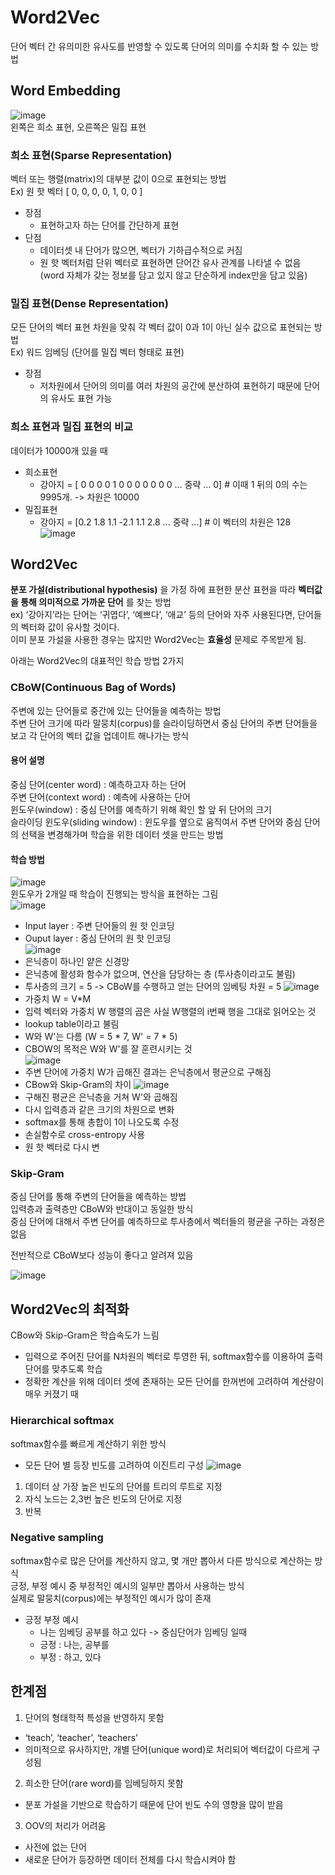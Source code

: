 # Word2Vec
단어 벡터 간 유의미한 유사도를 반영할 수 있도록 단어의 의미를 수치화 할 수 있는 방법  

## Word Embedding
![image](https://github.com/mjkim0819/NI2L_STUDY/assets/108729047/237035bf-6018-4bf5-8c83-b5d982ea1034)  
왼쪽은 희소 표현, 오른쪽은 밀집 표현  
  
### 희소 표현(Sparse Representation)
벡터 또는 행렬(matrix)의 대부분 값이 0으로 표현되는 방법  
Ex) 원 핫 벡터 [ 0, 0, 0, 0, 1, 0, 0 ]  
    
- 장점
  - 표현하고자 하는 단어를 간단하게 표현
- 단점
  - 데이터셋 내 단어가 많으면, 벡터가 기하급수적으로 커짐
  - 원 핫 벡터처럼 단위 벡터로 표현하면 단어간 유사 관계를 나타낼 수 없음 (word 자체가 갖는 정보를 담고 있지 않고 단순하게 index만을 담고 있음)  
  
  
  
### 밀집 표현(Dense Representation)
모든 단어의 벡터 표현 차원을 맞춰 각 벡터 값이 0과 1이 아닌 실수 값으로 표현되는 방법  
Ex) 워드 임베딩 (단어를 밀집 벡터 형태로 표현)  
    
- 장점
  - 저차원에서 단어의 의미를 여러 차원의 공간에 분산하여 표현하기 때문에 단어의 유사도 표현 가능 
  
### 희소 표현과 밀집 표현의 비교
데이터가 10000개 있을 때  
- 희소표현
  - 강아지 = [ 0 0 0 0 1 0 0 0 0 0 0 0 ... 중략 ... 0] # 이때 1 뒤의 0의 수는 9995개.  -> 차원은 10000
- 밀집표현
  - 강아지 = [0.2 1.8 1.1 -2.1 1.1 2.8 ... 중략 ...] # 이 벡터의 차원은 128  
![image](https://github.com/mjkim0819/NI2L_STUDY/assets/108729047/037005fb-aeae-4d4a-9146-e4123a2cfbb9)    
  
  
## Word2Vec
**분포 가설(distributional hypothesis)** 을 가정 하에 표현한 분산 표현을 따라 **벡터값을 통해 의미적으로 가까운 단어** 를 찾는 방법  
ex)  ‘강아지’라는 단어는 ‘귀엽다’, ‘예쁘다’, ‘애교’ 등의 단어와 자주 사용된다면, 단어들의 벡터화 값이 유사할 것이다.  
이미 분포 가설을 사용한 경우는 많지만 Word2Vec는 **효율성** 문제로 주목받게 됨.  
  
아래는 Word2Vec의 대표적인 학습 방법 2가지  
### CBoW(Continuous Bag of Words)
주변에 있는 단어들로 중간에 있는 단어들을 예측하는 방법  
주변 단어 크기에 따라 말뭉치(corpus)를 슬라이딩하면서 중심 단어의 주변 단어들을 보고 각 단어의 벡터 값을 업데이트 해나가는 방식  
  
#### 용어 설명
중심 단어(center word) : 예측하고자 하는 단어  
주변 단어(context word) : 예측에 사용하는 단어  
윈도우(window) : 중심 단어를 예측하기 위해 확인 할 앞 뒤 단어의 크기  
슬라이딩 윈도우(sliding window) : 윈도우를 옆으로 움직여서 주변 단어와 중심 단어의 선택을 변경해가며 학습을 위한 데이터 셋을 만드는 방법  
  
#### 학습 방법
![image](https://github.com/mjkim0819/NI2L_STUDY/assets/108729047/8c6bf32d-fcaf-4291-878e-c256e90117a5)  
윈도우가 2개일 때 학습이 진행되는 방식을 표현하는 그림  
![image](https://github.com/mjkim0819/NI2L_STUDY/assets/108729047/775d83fe-a6de-48e6-be05-1960f72d3e10)   
- Input layer : 주변 단어들의 원 핫 인코딩  
- Ouput layer : 중심 단어의 원 핫 인코딩   
![image](https://github.com/mjkim0819/NI2L_STUDY/assets/108729047/8f4aa242-8de1-4cbd-9cd5-3f8bd07792c5)  
- 은닉층이 하나인 얕은 신경망  
- 은닉층에 활성화 함수가 없으며, 연산을 담당하는 층 (투사층이라고도 불림)  
- 투사층의 크기 = 5 -> CBoW를 수행하고 얻는 단어의 임베팅 차원 = 5
![image](https://github.com/mjkim0819/NI2L_STUDY/assets/108729047/cd10f627-272b-437a-bbf0-6134931005ba)   
- 가중치 W = V*M
- 입력 벡터와 가중치 W 행렬의 곱은 사실 W행렬의 i번째 행을 그대로 읽어오는 것
- lookup table이라고 불림
- W와 W'는 다름 (W = 5 * 7, W' = 7 * 5)
- CBOW의 목적은 W와 W'를 잘 훈련시키는 것  
![image](https://github.com/mjkim0819/NI2L_STUDY/assets/108729047/02bc9f8e-4ed8-435c-b6e0-e9a10d2a9dd7)  
- 주변 단어에 가중치 W가 곱해진 결과는 은닉층에서 평균으로 구해짐
- CBow와 Skip-Gram의 차이
![image](https://github.com/mjkim0819/NI2L_STUDY/assets/108729047/9db69833-91bc-49c9-9ca9-fe803a06aaaf)  
- 구해진 평균은 은닉층을 거쳐 W'와 곱해짐  
- 다시 입력층과 같은 크기의 차원으로 변화  
- softmax를 통해 총합이 1이 나오도록 수정
- 손실함수로 cross-entropy 사용
- 원 핫 벡터로 다시 변
  
  
  
### Skip-Gram
중심 단어를 통해 주변의 단어들을 예측하는 방법  
입력층과 출력층만 CBoW와 반대이고 동일한 방식  
중심 단어에 대해서 주변 단어를 예측하므로 투사층에서 벡터들의 평균을 구하는 과정은 없음  
  
전반적으로 CBoW보다 성능이 좋다고 알려져 있음  
  
![image](https://github.com/mjkim0819/NI2L_STUDY/assets/108729047/30d6b4f9-5aa0-44e2-9e2f-bb46621a8fdb)  
  
  
## Word2Vec의 최적화
CBow와 Skip-Gram은 학습속도가 느림
- 입력으로 주어진 단어를 N차원의 벡터로 투영한 뒤, softmax함수를 이용하여 출력 단어를 맞추도록 학습  
- 정확한 계산을 위해 데이터 셋에 존재하는 모든 단어를 한꺼번에 고려하여 계산량이 매우 커졌기 때

### Hierarchical softmax
softmax함수를 빠르게 계산하기 위한 방식  
- 모든 단어 별 등장 빈도를 고려하여 이진트리 구성
![image](https://github.com/mjkim0819/NI2L_STUDY/assets/108729047/1bea4972-c192-429c-ae53-99c0280bd638)   
1. 데이터 상 가장 높은 빈도의 단어를 트리의 루트로 지정
2. 자식 노드는 2,3번 높은 빈도의 단어로 지정
3. 반복  
  
  
### Negative sampling
softmax함수로 많은 단어를 계산하지 않고, 몇 개만 뽑아서 다른 방식으로 계산하는 방식  
긍정, 부정 예시 중 부정적인 예시의 일부만 뽑아서 사용하는 방식  
실제로 말뭉치(corpus)에는 부정적인 예시가 많이 존재  
- 긍정 부정 예시
  - 나는 임베딩 공부를 하고 있다 -> 중심단어가 임베딩 일때
  - 긍정 : 나는, 공부를
  - 부정 : 하고, 있다
  
## 한계점
1. 단어의 형태학적 특성을 반영하지 못함
  - ‘teach’, ‘teacher’, ‘teachers’
  - 의미적으로 유사하지만, 개별 단어(unique word)로 처리되어 벡터값이 다르게 구성됨
2. 희소한 단어(rare word)를 임베딩하지 못함
  - 분포 가설을 기반으로 학습하기 때문에 단어 빈도 수의 영향을 많이 받음
3. OOV의 처리가 어려움
  - 사전에 없는 단어
  - 새로운 단어가 등장하면 데이터 전체를 다시 학습시켜야 함   
